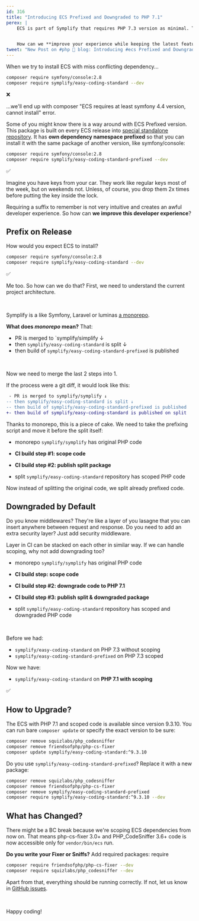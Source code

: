 ```yaml
---
id: 316
title: "Introducing ECS Prefixed and Downgraded to PHP 7.1"
perex: |
    ECS is part of Symplify that requires PHP 7.3 version as minimal. That cuts down options for you as an end-user. And that's not the only problem. Do you require Symfony 2.8 or 3.4? You're blocked.


    How can we **improve your experience while keeping the latest features**?
tweet: "New Post on #php 🐘 blog: Introducing #ecs Prefixed and Downgrade to PHP 7.1"
---
```


When we try to install ECS with miss conflicting dependency...

```bash
composer require symfony/console:2.8
composer require symplify/easy-coding-standard --dev
```

❌

...we'll end up with composer "ECS requires at least symfony 4.4 version, cannot install" error.

Some of you might know there is a way around with ECS Prefixed version. This package is built on every ECS release into [special standalone repository](https://github.com/symplify/easy-coding-standard-prefixed). It has **own dependency namespace prefixed** so that you can install it with the same package of another version, like symfony/console:

```bash
composer require symfony/console:2.8
composer require symplify/easy-coding-standard-prefixed --dev
```

✅

Imagine you have keys from your car. They work like regular keys most of the week, but on weekends not. Unless, of course, you drop them 2x times before putting the key inside the lock.

Requiring a suffix to remember is not very intuitive and creates an awful developer experience.
So how can **we improve this developer experience**?

## Prefix on Release

How would you expect ECS to install?

```bash
composer require symfony/console:2.8
composer require symplify/easy-coding-standard --dev
```

✅

Me too. So how can we do that? First, we need to understand the current project architecture.

<br>

Symplify is a like Symfony, Laravel or luminas [a monorepo](/cluster/monorepo-from-zero-to-hero).

**What does *monorepo* mean?** That:

- PR is merged to `symplify/simplify ↓
- then `symplify/easy-coding-standard` is split ↓
- then build of `symplify/easy-coding-standard-prefixed` is published

<br>

Now we need to merge the last 2 steps into 1.

If the process were a git diff, it would look like this:

```diff
 - PR is merged to symplify/symplify ↓
-- then symplify/easy-coding-standard is split ↓
-- then build of symplify/easy-coding-standard-prefixed is published
+- then build of symplify/easy-coding-standard is published on split
```

Thanks to monorepo, this is a piece of cake. We need to take the prefixing script and move it before the split itself:

- monorepo `symplify/symplify` has original PHP code

- **CI build step #1: scope code**
- **CI build step #2: publish split package**
- split `symplify/easy-coding-standard` repository has scoped PHP code

Now instead of splitting the original code, we split already prefixed code.

## Downgraded by Default

Do you know middlewares? They're like a layer of you lasagne that you can insert anywhere between request and response. Do you need to add an extra security layer? Just add security middleware.

Layer in CI can be stacked on each other in similar way. If we can handle scoping, why not add downgrading too?

- monorepo `symplify/symplify` has original PHP code

- **CI build step: scope code**
- **CI build step #2: downgrade code to PHP 7.1**
- **CI build step #3: publish split & downgraded package**

- split `symplify/easy-coding-standard` repository has scoped and downgraded PHP code

<br>

Before we had:

- `symplify/easy-coding-standard` on PHP 7.3 without scoping
- `symplify/easy-coding-standard-prefixed` on PHP 7.3 scoped

Now we have:

- `symplify/easy-coding-standard` on **PHP 7.1 with scoping**

✅

## How to Upgrade?

The ECS with PHP 7.1 and scoped code is available since version 9.3.10. You can run bare `composer update` or specify the exact version to be sure:

```bash
composer remove squizlabs/php_codesniffer
composer remove friendsofphp/php-cs-fixer
composer update symplify/easy-coding-standard:^9.3.10
```

Do you use `symplify/easy-coding-standard-prefixed`? Replace it with a new package:

```bash
composer remove squizlabs/php_codesniffer
composer remove friendsofphp/php-cs-fixer
composer remove symplify/easy-coding-standard-prefixed
composer require symplify/easy-coding-standard:^9.3.10 --dev
```

## What has Changed?

There might be a BC break because we're scoping ECS dependencies from now on. That means php-cs-fixer 3.0+ and PHP_CodeSniffer 3.6+ code is now accessible only for `vendor/bin/ecs` run.

**Do you write your Fixer or Sniffs?** Add required packages:
require
```bash
composer require friendsofphp/php-cs-fixer --dev
composer require squizlabs/php_codesniffer --dev
```

Apart from that, everything should be running correctly. If not, let us know in [GitHub issues](https://github.com/symplify/symplify/issues/new).

<br>

Happy coding!
